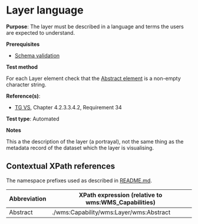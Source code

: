 # Layer language

**Purpose**: The layer must be described in a language and terms the users are expected to understand.

**Prerequisites**

* [Schema validation](http://inspire.ec.europa.eu/id/ats/view-service/3.11/layer-metadata/schema-validation)

**Test method**

For each Layer element check that the [Abstract element](#Abstract) is a non-empty character string.

**Reference(s)**:

* [TG VS](http://inspire.ec.europa.eu/id/ats/view-service/3.11/layer-metadata/README#ref_TG_VS), Chapter 4.2.3.3.4.2, Requirement 34

**Test type**: Automated

**Notes**

This a the description of the layer (a portrayal), not the same thing as the metadata record of the dataset which the layer is visualising.

## Contextual XPath references

The namespace prefixes used as described in [README.md](http://inspire.ec.europa.eu/id/ats/view-service/3.11/layer-metadata/README#namespaces).

Abbreviation                                               |  XPath expression (relative to wms:WMS_Capabilities)
---------------------------------------------------------- | -------------------------------------------------------------------------
Abstract <a name="Abstract"></a> | ./wms:Capability/wms:Layer/wms:Abstract
